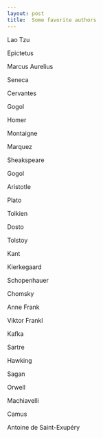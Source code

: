 ```yaml
---
layout: post
title:  Some favorite authors
---
```



Lao Tzu

Epictetus

Marcus Aurelius

Seneca 

Cervantes

Gogol

Homer  

Montaigne 

Marquez 

Sheakspeare 

Gogol 

Aristotle 

Plato 

Tolkien 

Dosto

Tolstoy  

Kant 

Kierkegaard

Schopenhauer 

Chomsky 

Anne Frank

Viktor Frankl

Kafka

Sartre

Hawking 

Sagan 

Orwell 

Machiavelli

Camus 

Antoine de Saint-Exupéry



